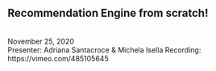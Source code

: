 <h2>Recommendation Engine from scratch!</h2> <br>
November 25, 2020</h4> <br>
Presenter: Adriana Santacroce & Michela Isella
Recording: https://vimeo.com/485105645
